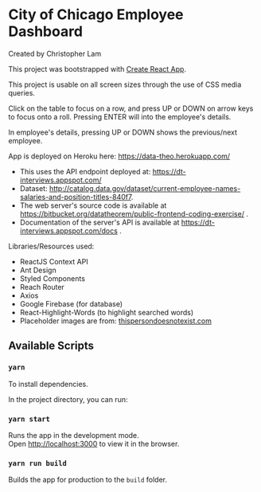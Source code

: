 # City of Chicago Employee Dashboard

Created by Christopher Lam

This project was bootstrapped with [Create React App](https://github.com/facebook/create-react-app).

This project is usable on all screen sizes through the use of CSS media queries.

Click on the table to focus on a row, and press UP or DOWN on arrow keys to focus onto a roll. Pressing ENTER will into the employee's details.

In employee's details, pressing UP or DOWN shows the previous/next employee.

App is deployed on Heroku here: https://data-theo.herokuapp.com/

- This uses the API endpoint deployed at: https://dt-interviews.appspot.com/
- Dataset: http://catalog.data.gov/dataset/current-employee-names-salaries-and-position-titles-840f7.
- The web server's source code is available at https://bitbucket.org/datatheorem/public-frontend-coding-exercise/ .
- Documentation of the server's API is available at https://dt-interviews.appspot.com/docs .

Libraries/Resources used:

- ReactJS Context API
- Ant Design
- Styled Components
- Reach Router
- Axios
- Google Firebase (for database)
- React-Highlight-Words (to highlight searched words)
- Placeholder images are from: [thispersondoesnotexist.com](https://thispersondoesnotexist.com/)

## Available Scripts

### `yarn`

To install dependencies.

In the project directory, you can run:

### `yarn start`

Runs the app in the development mode.<br>
Open [http://localhost:3000](http://localhost:3000) to view it in the browser.

### `yarn run build`

Builds the app for production to the `build` folder.<br>
